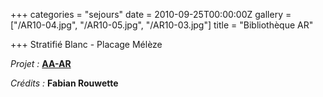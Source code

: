 +++
categories = "sejours"
date = 2010-09-25T00:00:00Z
gallery = ["/AR10-04.jpg", "/AR10-05.jpg", "/AR10-03.jpg"]
title = "Bibliothèque AR"

+++
Stratifié Blanc - Placage Mélèze

_Projet :_ [**AA-AR**](https://aa-ar.be/)

_Crédits :_ **Fabian Rouwette**